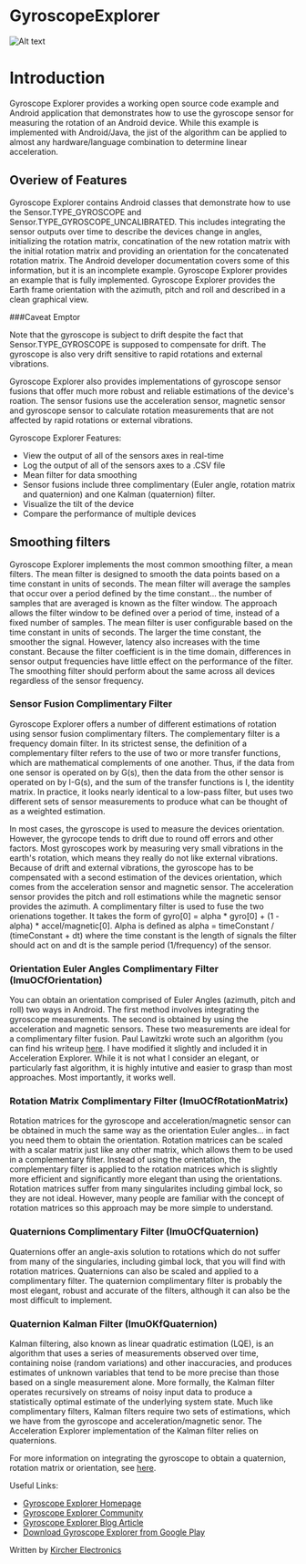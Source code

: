 GyroscopeExplorer
=================

![Alt text](http://www.kircherelectronics.com/resources/images/gyroscopeExplorer/gyroscope_explorer_home.png "Android Acceleration Explorer Screenshot")

# Introduction

Gyroscope Explorer provides a working open source code example and Android application that demonstrates how to use the gyroscope sensor for measuring the rotation of an Android device. While this example is implemented with Android/Java, the jist of the algorithm can be applied to almost any hardware/language combination to determine linear acceleration.

## Overiew of Features

Gyroscope Explorer contains Android classes that demonstrate how to use the Sensor.TYPE_GYROSCOPE and Sensor.TYPE_GYROSCOPE_UNCALIBRATED. This includes integrating the sensor outputs over time to describe the devices change in angles, initializing the rotation matrix, concatination of the new rotation matrix with the initial rotation matrix and providing an orientation for the concatenated rotation matrix. The Android developer documentation covers some of this information, but it is an incomplete example. Gyroscope Explorer provides an example that is fully implemented. Gyroscope Explorer provides the Earth frame orientation with the azimuth, pitch and roll and described in a clean graphical view.

###Caveat Emptor

Note that the gyroscope is subject to drift despite the fact that Sensor.TYPE_GYROSCOPE is supposed to compensate for drift. The gyroscope is also very drift sensitive to rapid rotations and external vibrations. 

Gyroscope Explorer also provides implementations of gyroscope sensor fusions that offer much more robust and reliable estimations of the device's roation. The sensor fusions use the acceleration sensor, magnetic sensor and gyroscope sensor to calculate rotation measurements that are not affected by rapid rotations or external vibrations.

Gyroscope Explorer Features:

* View the output of all of the sensors axes in real-time
* Log the output of all of the sensors axes to a .CSV file
* Mean filter for data smoothing
* Sensor fusions include three complimentary (Euler angle, rotation matrix and quaternion) and one Kalman (quaternion) filter.
* Visualize the tilt of the device
* Compare the performance of multiple devices

## Smoothing filters

Gyroscope Explorer implements the most common smoothing filter, a mean filters. The mean filter is designed to smooth the data points based on a time constant in units of seconds. The mean filter will average the samples that occur over a period defined by the time constant... the number of samples that are averaged is known as the filter window. The approach allows the filter window to be defined over a period of time, instead of a fixed number of samples. The mean filter is user configurable based on the time constant in units of seconds. The larger the time constant, the smoother the signal. However, latency also increases with the time constant. Because the filter coefficient is in the time domain, differences in sensor output frequencies have little effect on the performance of the filter. The smoothing filter should perform about the same across all devices regardless of the sensor frequency.

### Sensor Fusion Complimentary Filter

Gyroscope Explorer offers a number of different estimations of rotation using sensor fusion complimentary filters. The complementary filter is a frequency domain filter. In its strictest sense, the definition of a complementary filter refers to the use of two or more transfer functions, which are mathematical complements of one another. Thus, if the data from one sensor is operated on by G(s), then the data from the other sensor is operated on by I-G(s), and the sum of the transfer functions is I, the identity matrix. In practice, it looks nearly identical to a low-pass filter, but uses two different sets of sensor measurements to produce what can be thought of as a weighted estimation. 

In most cases, the gyroscope is used to measure the devices orientation. However, the gyrocope tends to drift due to round off errors and other factors. Most gyroscopes work by measuring very small vibrations in the earth's rotation, which means they really do not like external vibrations. Because of drift and external vibrations, the gyroscope has to be compensated with a second estimation of the devices orientation, which comes from the acceleration sensor and magnetic sensor. The acceleration sensor provides the pitch and roll estimations while the magnetic sensor provides the azimuth. A complimentary filter is used to fuse the two orienations together. It takes the form of gyro[0] = alpha * gyro[0] + (1 - alpha) * accel/magnetic[0]. Alpha is defined as alpha = timeConstant / (timeConstant + dt) where the time constant is the length of signals the filter should act on and dt is the sample period (1/frequency) of the sensor.

### Orientation Euler Angles Complimentary Filter (ImuOCfOrientation)

You can obtain an orientation comprised of Euler Angles (azimuth, pitch and roll) two ways in Android. The first method involves integrating the gyroscope measurements. The second is obtained by using the acceleration and magnetic sensors. These two measurements are ideal for a complimentary filter fusion. Paul Lawitzki wrote such an algorithm (you can find his writeup [here](http://www.thousand-thoughts.com/2012/03/android-sensor-fusion-tutorial/). I have modified it slightly and included it in Acceleration Explorer. While it is not what I consider an elegant, or particularly fast algorithm, it is highly intutive and easier to grasp than most approaches. Most importantly, it works well.

### Rotation Matrix Complimentary Filter (ImuOCfRotationMatrix)

Rotation matrices for the gyroscope and acceleration/magnetic sensor can be obtained in much the same way as the orientation Euler angles... in fact you need them to obtain the orientation. Rotation matrices can be scaled with a scalar matrix just like any other matrix, which allows them to be used in a complementary filter. Instead of using the orientation, the complementary filter is applied to the rotation matrices which is slightly more efficient and significantly more elegant than using the orientations. Rotation matrices suffer from many singularites including gimbal lock, so they are not ideal. However, many people are familiar with the concept of rotation matrices so this approach may be more simple to understand.

### Quaternions Complimentary Filter (ImuOCfQuaternion)

Quaternions offer an angle-axis solution to rotations which do not suffer from many of the singularies, including gimbal lock, that you will find with rotation matrices. Quaternions can also be scaled and applied to a complimentary filter. The quaternion complimentary filter is probably the most elegant, robust and accurate of the filters, although it can also be the most difficult to implement.

### Quaternion Kalman Filter (ImuOKfQuaternion)

Kalman filtering, also known as linear quadratic estimation (LQE), is an algorithm that uses a series of measurements observed over time, containing noise (random variations) and other inaccuracies, and produces estimates of unknown variables that tend to be more precise than those based on a single measurement alone. More formally, the Kalman filter operates recursively on streams of noisy input data to produce a statistically optimal estimate of the underlying system state. Much like complimentary filters, Kalman filters require two sets of estimations, which we have from the gyroscope and acceleration/magnetic senor. The Acceleration Explorer implementation of the Kalman filter relies on quaternions.

For more information on integrating the gyroscope to obtain a quaternion, rotation matrix or orientation, see [here](http://www.kircherelectronics.com/blog/index.php/11-android/sensors/15-android-gyroscope-basics).

Useful Links:

* [Gyroscope Explorer Homepage](http://www.kircherelectronics.com/gyroscopeexplorer/gyroscopeexplorer)
* [Gyroscope Explorer Community](http://kircherelectronics.com/forum/viewforum.php?f=12)
* [Gyroscope Explorer Blog Article](http://www.kircherelectronics.com/blog/index.php/11-android/sensors/15-android-gyroscope-basics)
* [Download Gyroscope Explorer from Google Play](https://play.google.com/store/apps/details?id=com.kircherelectronics.com.gyroscopeexplorer)

Written by [Kircher Electronics](https://www.kircherelectronics.com)

